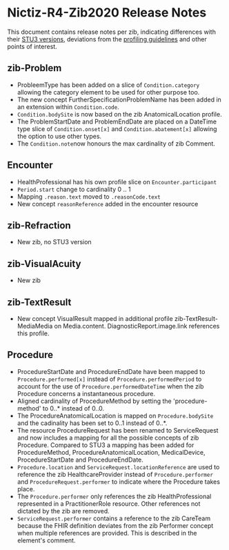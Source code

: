 # Nictiz-R4-Zib2020 Release Notes

This document contains release notes per zib, indicating differences with their [STU3 versions](https://simplifier.net/packages/nictiz.fhir.nl.stu3.zib2017/), deviations from the [profiling guidelines](https://informatiestandaarden.nictiz.nl/wiki/FHIR:V1.0_FHIR_Profiling_Guidelines_R4) and other points of interest.

## zib-Problem
* ProbleemType has been added on a slice of `Condition.category` allowing the category element to be used for other purpose too.
* The new concept FurtherSpecificationProblemName has been added in an extension within `Condition.code`.
* `Condition.bodySite` is now based on the zib AnatomicalLocation profile.
* The ProblemStartDate and ProblemEndDate are placed on a DateTime type slice of `Condition.onset[x]` and `Condition.abatement[x]` allowing the option to use other types.
* The `Condition.note`now honours the max cardinality of zib Comment.

## Encounter
* HealthProfessional has his own profile slice on `Encounter.participant`
* `Period.start` change to cardinality 0 .. 1 
* Mapping `.reason.text` moved to `.reasonCode.text`
* New concept `reasonReference` added in the encounter resource 

## zib-Refraction
* New zib, no STU3 version

## zib-VisualAcuity
* New zib

## zib-TextResult
* New concept VisualResult mapped in additional profile zib-TextResult-MediaMedia on Media.content. DiagnosticReport.image.link references this profile.

## Procedure
* ProcedureStartDate and ProcedureEndDate have been mapped to `Procedure.performed[x]` instead of `Procedure.performedPeriod` to account for the use of `Procedure.performedDateTime` when the zib Procedure concerns a instantaneous procedure.
* Aligned cardinality of ProcedureMethod by setting the 'procedure-method' to 0..* instead of 0..0.
* The ProcedureAnatomicalLocation is mapped on `Procedure.bodySite` and the cadinality has been set to 0..1 instead of 0..*.
* The resource ProcedureRequest has been renamed to ServiceRequest and now includes a mapping for all the possible concepts of zib Procedure. Compared to STU3 a mapping has been added for ProcedureMethod, ProcedureAnatomicalLocation, MedicalDevice, ProcedureStartDate and ProcedureEndDate.
* `Procedure.location` and `ServiceRequest.locationReference` are used to reference the zib HealthcareProvider instead of `Procedure.performer` and `ProcedureRequest.performer` to indicate where the Procedure takes place.
* The `Procedure.performer` only references the zib HealthProfessional represented in a PractitionerRole resource. Other references not dictated by the zib are removed.
* `ServiceRequest.performer` contains a reference to the zib CareTeam because the FHIR definition deviates from the zib Performer concept when multiple references are provided. This is described in the element's comment.

